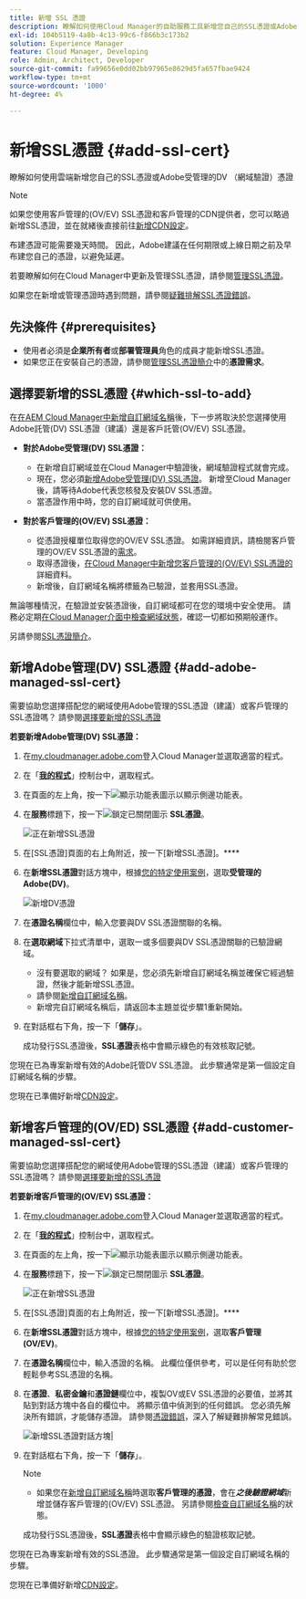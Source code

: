 ```yaml
---
title: 新增 SSL 憑證
description: 瞭解如何使用Cloud Manager的自助服務工具新增您自己的SSL憑證或Adobe受管理的DV （網域驗證）憑證。
exl-id: 104b5119-4a8b-4c13-99c6-f866b3c173b2
solution: Experience Manager
feature: Cloud Manager, Developing
role: Admin, Architect, Developer
source-git-commit: fa99656e0dd02bb97965e8629d5fa657fbae9424
workflow-type: tm+mt
source-wordcount: '1000'
ht-degree: 4%

---
```



# 新增SSL憑證 {#add-ssl-cert}

瞭解如何使用雲端新增您自己的SSL憑證或Adobe受管理的DV （網域驗證）憑證

>[!NOTE]
>
>如果您使用客戶管理的(OV/EV) SSL憑證和客戶管理的CDN提供者，您可以略過新增SSL憑證，並在就緒後直接前往[新增CDN設定](/help/implementing/cloud-manager/cdn-configurations/add-cdn-config.md)。

布建憑證可能需要幾天時間。 因此，Adobe建議在任何期限或上線日期之前及早布建您自己的憑證，以避免延遲。

若要瞭解如何在Cloud Manager中更新及管理SSL憑證，請參閱[管理SSL憑證](/help/implementing/cloud-manager/managing-ssl-certifications/managing-certificates.md)。

如果您在新增或管理憑證時遇到問題，請參閱[疑難排解SSL憑證錯誤](/help/implementing/cloud-manager/managing-ssl-certifications/troubleshoot-ssl-cert.md)。


## 先決條件 {#prerequisites}

* 使用者必須是&#x200B;**企業所有者**&#x200B;或&#x200B;**部署管理員**&#x200B;角色的成員才能新增SSL憑證。
* 如果您正在安裝自己的憑證，請參閱[管理SSL憑證簡介](/help/implementing/cloud-manager/managing-ssl-certifications/introduction-to-ssl-certificates.md#requirements)中的&#x200B;**憑證需求**。

## 選擇要新增的SSL憑證 {#which-ssl-to-add}

在[在AEM Cloud Manager中新增自訂網域名稱](/help/implementing/cloud-manager/custom-domain-names/add-custom-domain-name.md)後，下一步將取決於您選擇使用Adobe託管(DV) SSL憑證（建議）還是客戶託管(OV/EV) SSL憑證。

* **對於Adobe受管理(DV) SSL憑證：**
   * 在新增自訂網域並在Cloud Manager中驗證後，網域驗證程式就會完成。
   * 現在，您必須[新增Adobe受管理(DV) SSL憑證](#add-adobe-managed-ssl-cert)。
新增至Cloud Manager後，請等待Adobe代表您核發及安裝DV SSL憑證。
   * 當憑證作用中時，您的自訂網域就可供使用。

* **對於客戶管理的(OV/EV) SSL憑證：**

   * 從憑證授權單位取得您的OV/EV SSL憑證。 如需詳細資訊，請檢閱客戶管理的OV/EV SSL憑證的[需求](/help/implementing/cloud-manager/managing-ssl-certifications/introduction-to-ssl-certificates.md#requirements)。
   * 取得憑證後，[在Cloud Manager中新增您客戶管理的(OV/EV) SSL憑證的](#add-customer-manage-ssl-cert)詳細資料。
   * 新增後，自訂網域名稱將標籤為已驗證，並套用SSL憑證。

無論哪種情況，在驗證並安裝憑證後，自訂網域都可在您的環境中安全使用。 請務必定期[在Cloud Manager介面中檢查網域狀態](/help/implementing/cloud-manager/custom-domain-names/check-domain-name-status.md)，確認一切都如預期般運作。

另請參閱[SSL憑證簡介](/help/implementing/cloud-manager/managing-ssl-certifications/introduction-to-ssl-certificates.md)。

## 新增Adobe管理(DV) SSL憑證 {#add-adobe-managed-ssl-cert}

需要協助您選擇搭配您的網域使用Adobe管理的SSL憑證（建議）或客戶管理的SSL憑證嗎？ 請參閱[選擇要新增的SSL憑證](#which-ssl-to-add)

**若要新增Adobe管理(DV) SSL憑證：**

1. 在[my.cloudmanager.adobe.com](https://my.cloudmanager.adobe.com/)登入Cloud Manager並選取適當的程式。
1. 在「**[我的程式](/help/implementing/cloud-manager/navigation.md#my-programs)**」控制台中，選取程式。
1. 在頁面的左上角，按一下![顯示功能表圖示](https://spectrum.adobe.com/static/icons/workflow_18/Smock_ShowMenu_18_N.svg)以顯示側邊功能表。

1. 在&#x200B;**服務**&#x200B;標題下，按一下![鎖定已關閉圖示](https://spectrum.adobe.com/static/icons/workflow_18/Smock_LockClosed_18_N.svg) **SSL憑證**。

   ![正在新增SSL憑證](/help/implementing/cloud-manager/assets/ssl/ssl-cert-add.png)

1. 在[SSL憑證]頁面的右上角附近，按一下[新增SSL憑證]。****

1. 在&#x200B;**新增SSL憑證**&#x200B;對話方塊中，根據[您的特定使用案例](#which-ssl-to-add)，選取&#x200B;**受管理的Adobe(DV)**。

   ![新增DV憑證](/help/implementing/cloud-manager/assets/ssl/add-dv-certificate.png)

1. 在&#x200B;**憑證名稱**&#x200B;欄位中，輸入您要與DV SSL憑證關聯的名稱。

1. 在&#x200B;**選取網域**&#x200B;下拉式清單中，選取一或多個要與DV SSL憑證關聯的已驗證網域。
   * 沒有要選取的網域？ 如果是，您必須先新增自訂網域名稱並確保它經過驗證，然後才能新增SSL憑證。
   * 請參閱[新增自訂網域名稱](/help/implementing/cloud-manager/custom-domain-names/add-custom-domain-name.md)。
   * 新增完自訂網域名稱后，請返回本主題並從步驟1重新開始。

1. 在對話框右下角，按一下「**儲存**」。

   成功發行SSL憑證後，**SSL憑證**&#x200B;表格中會顯示綠色的有效核取記號。

您現在已為專案新增有效的Adobe託管DV SSL憑證。 此步驟通常是第一個設定自訂網域名稱的步驟。

您現在已準備好新增[CDN設定](/help/implementing/cloud-manager/cdn-configurations/add-cdn-config.md)。

## 新增客戶管理的(OV/ED) SSL憑證 {#add-customer-managed-ssl-cert}

需要協助您選擇搭配您的網域使用Adobe管理的SSL憑證（建議）或客戶管理的SSL憑證嗎？ 請參閱[選擇要新增的SSL憑證](#which-ssl-to-add)

**若要新增客戶管理的(OV/EV) SSL憑證：**

1. 在[my.cloudmanager.adobe.com](https://my.cloudmanager.adobe.com/)登入Cloud Manager並選取適當的程式。
1. 在「**[我的程式](/help/implementing/cloud-manager/navigation.md#my-programs)**」控制台中，選取程式。
1. 在頁面的左上角，按一下![顯示功能表圖示](https://spectrum.adobe.com/static/icons/workflow_18/Smock_ShowMenu_18_N.svg)以顯示側邊功能表。
1. 在&#x200B;**服務**&#x200B;標題下，按一下![鎖定已關閉圖示](https://spectrum.adobe.com/static/icons/workflow_18/Smock_LockClosed_18_N.svg) **SSL憑證**。

   ![正在新增SSL憑證](/help/implementing/cloud-manager/assets/ssl/ssl-cert-add.png)

1. 在[SSL憑證]頁面的右上角附近，按一下[新增SSL憑證]。****

1. 在&#x200B;**新增SSL憑證**&#x200B;對話方塊中，根據[您的特定使用案例](#which-ssl-to-add)，選取&#x200B;**客戶管理(OV/EV)**。

1. 在&#x200B;**憑證名稱**欄位中，輸入憑證的名稱。
此欄位僅供參考，可以是任何有助於您輕鬆參考SSL憑證的名稱。

1. 在&#x200B;**憑證**、**私密金鑰**&#x200B;和&#x200B;**憑證鏈**欄位中，複製OV或EV SSL憑證的必要值，並將其貼到對話方塊中各自的欄位中。
將顯示值中偵測到的任何錯誤。 您必須先解決所有錯誤，才能儲存憑證。 請參閱[憑證錯誤](#certificate-errors)，深入了解疑難排解常見錯誤。

   ![新增SSL憑證對話方塊](/help/implementing/cloud-manager/assets/ssl/ssl-cert-02.png)|

1. 在對話框右下角，按一下「**儲存**」。

   >[!NOTE]
   >
   >* 如果您在[新增自訂網域名稱](/help/implementing/cloud-manager/custom-domain-names/add-custom-domain-name.md)時選取&#x200B;**客戶管理的憑證**，會在&#x200B;***之後驗證網域***&#x200B;新增並儲存客戶管理的(OV/EV) SSL憑證。 另請參閱[檢查自訂網域名稱](/help/implementing/cloud-manager/custom-domain-names/check-domain-name-status.md#how-to)的狀態。

   成功發行SSL憑證後，**SSL憑證**&#x200B;表格中會顯示綠色的驗證核取記號。

您現在已為專案新增有效的SSL憑證。 此步驟通常是第一個設定自訂網域名稱的步驟。

您現在已準備好新增[CDN設定](/help/implementing/cloud-manager/cdn-configurations/add-cdn-config.md)。























<!--
## Add an SSL certificate {#add-ssl-cert}

1. Log into Cloud Manager at [my.cloudmanager.adobe.com](https://my.cloudmanager.adobe.com/) and select the appropriate program.
1. On the **[My Programs](/help/implementing/cloud-manager/navigation.md#my-programs)** console, select the program.
1. In the upper-left corner of the page, click ![Show menu icon](https://spectrum.adobe.com/static/icons/workflow_18/Smock_ShowMenu_18_N.svg) to reveal the side menu. 
1. Under the **Services** heading, click ![Lock closed icon](https://spectrum.adobe.com/static/icons/workflow_18/Smock_LockClosed_18_N.svg) **SSL Certificates**. 

   ![Adding an SSL certificate](/help/implementing/cloud-manager/assets/ssl/ssl-cert-add.png)

1. Near the upper-right corner of the SSL Certificates page, click **Add SSL Certificate**.

1. In the **Add SSL certificate** dialog box, based on [your particular use case](/help/implementing/cloud-manager/managing-ssl-certifications/introduction-to-ssl-certificates.md), do one of the following:

    | | Use case | Steps |
    | --- | --- | --- |
    | 1 | **Add an Adobe managed (DV) certificate** | **To add an Adobe managed (DV) SSL certificate:**<br>a. In the **Add SSL Certificate** dialog box, select the certificate type **Adobe managed (DV)**.<br>![Add a DV certificate](/help/implementing/cloud-manager/assets/ssl/add-dv-certificate.png)<br>b. In the **Certificate name** field, enter a name you want associated with the certificate.<br>c. In the **Select domains** drop-down list, select one or more domains that you want associated with the DV SSL certificate.<br>No domains to select? If so, it means that you must first add a custom domain name and ensure it is verified before you can add an SSL certificate. See [Add a custom domain name](/help/implementing/cloud-manager/custom-domain-names/add-custom-domain-name.md). When you are finished adding a custom domain name, return to this topic and begin at step 1 again.<br>d. Continue to step 7. |
    | 2 | **Add a customer managed (OV/EV) certificate** | **To add a customer managed (OV/EV) SSL certificate:**<br>a. In the **Add SSL Certificate** dialog box, select the certificate type **Customer managed (OV/EV)**.<br>b. In the **Certificate name** field, enter a name for your certificate. This field is for informational purposes only and can be any name that helps you reference your SSL certificate easily.<br>c. In the **Certificate**, **Private key**, and **Certificate chain** fields, paste the required values into their respective fields.<br>![Add SSL certificate dialog box](/help/implementing/cloud-manager/assets/ssl/ssl-cert-02.png)<br>Any detected errors in values are displayed. Before you can save your certificate, you must address all errors. See [Certificate Errors](#certificate-errors) to learn more about troubleshooting common errors.<br>d. Continue to step 7. | 

1. In the lower-right corner of the dialog box, click **Save**.

    >[!NOTE]
    >
    >* If you selected **Adobe managed certificate** while [adding a custom domain name](/help/implementing/cloud-manager/custom-domain-names/add-custom-domain-name.md), the domain is verified with the added certificate when the custom domain is added. 
    >
    >* If you selected **Customer managed certificate** while [adding a custom domain name](/help/implementing/cloud-manager/custom-domain-names/add-custom-domain-name.md), the domain is verified ***after*** the customer managed (OV/EV) SSL certificate is added and saved. See also [Check the status of a custom domain name](/help/implementing/cloud-manager/custom-domain-names/check-domain-name-status.md#how-to).

    After the SSL certificate is successfully issued, it is displayed with a green verified check mark in the **SSL Certificates** table. 

    You now have added a working SSL certificate for your project. This step is often the first to set up a custom domain name. 
    

* To learn about updating and managing your SSL certificates in Cloud Manager, see [Manage SSL certificates](/help/implementing/cloud-manager/managing-ssl-certifications/managing-certificates.md).

* If you are having issues adding or managing your certificates, see [Troubleshoot SSL certificate errors](/help/implementing/cloud-manager/managing-ssl-certifications/troubleshoot-ssl-cert.md). -->
